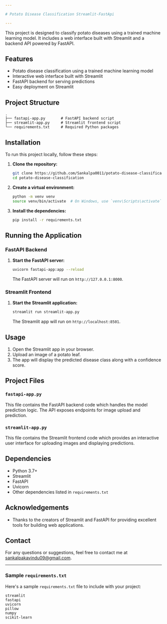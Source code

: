 ```yaml
---

# Potato Disease Classification Streamlit-FastApi

---
```


This project is designed to classify potato diseases using a trained machine learning model. It includes a web interface built with Streamlit and a backend API powered by FastAPI.

## Features

- Potato disease classification using a trained machine learning model
- Interactive web interface built with Streamlit
- FastAPI backend for serving predictions
- Easy deployment on Streamlit

## Project Structure

```
.
├── fastapi-app.py       # FastAPI backend script
├── streamlit-app.py     # Streamlit frontend script
└── requirements.txt     # Required Python packages
```

## Installation

To run this project locally, follow these steps:

1. **Clone the repository:**

    ```bash
    git clone https://github.com/Sankalpa0011/potato-disease-classification.git
    cd potato-disease-classification
    ```

2. **Create a virtual environment:**

    ```bash
    python -m venv venv
    source venv/bin/activate  # On Windows, use `venv\Scripts\activate`
    ```

3. **Install the dependencies:**

    ```bash
    pip install -r requirements.txt
    ```

## Running the Application

### FastAPI Backend

1. **Start the FastAPI server:**

    ```bash
    uvicorn fastapi-app:app --reload
    ```

    The FastAPI server will run on `http://127.0.0.1:8000`.

### Streamlit Frontend

1. **Start the Streamlit application:**

    ```bash
    streamlit run streamlit-app.py
    ```

    The Streamlit app will run on `http://localhost:8501`.

## Usage

1. Open the Streamlit app in your browser.
2. Upload an image of a potato leaf.
3. The app will display the predicted disease class along with a confidence score.

## Project Files

### `fastapi-app.py`

This file contains the FastAPI backend code which handles the model prediction logic. The API exposes endpoints for image upload and prediction.

### `streamlit-app.py`

This file contains the Streamlit frontend code which provides an interactive user interface for uploading images and displaying predictions.

## Dependencies

- Python 3.7+
- Streamlit
- FastAPI
- Uvicorn
- Other dependencies listed in `requirements.txt`

## Acknowledgements

- Thanks to the creators of Streamlit and FastAPI for providing excellent tools for building web applications.

## Contact

For any questions or suggestions, feel free to contact me at [sankalpakavindu09@gmail.com](mailto:sankalpakavindu09@gmail.com).

---

### Sample `requirements.txt`

Here's a sample `requirements.txt` file to include with your project:

```
streamlit
fastapi
uvicorn
pillow
numpy
scikit-learn
```

